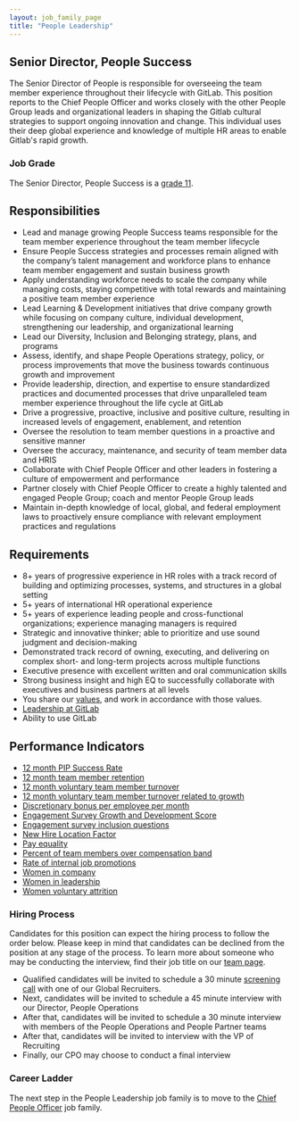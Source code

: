 ```yaml
---
layout: job_family_page
title: "People Leadership"
---
```


## Senior Director, People Success

The Senior Director of People is responsible for overseeing the team member experience throughout their lifecycle with GitLab. This position reports to the Chief People Officer and works closely with the other People Group leads and organizational leaders in shaping the Gitlab cultural strategies to support ongoing innovation and change. This individual uses their deep global experience and knowledge of multiple HR areas to enable Gitlab's rapid growth.

### Job Grade

The Senior Director, People Success is a [grade 11](https://about.gitlab.com/handbook/total-rewards/compensation/compensation-calculator/#gitlab-job-grades).

## Responsibilities

- Lead and manage growing People Success teams responsible for the team member experience throughout the team member lifecycle
- Ensure People Success strategies and processes remain aligned with the company’s talent management and workforce plans to enhance team member engagement and sustain business growth
- Apply understanding workforce needs to scale the company while managing costs, staying competitive with total rewards and maintaining a positive team member experience
- Lead Learning & Development initiatives that drive company growth while focusing on company culture, individual development, strengthening our leadership, and organizational learning
- Lead our Diversity, Inclusion and Belonging strategy, plans, and programs
- Assess, identify, and shape People Operations strategy, policy, or process improvements that move the business towards continuous growth and improvement
- Provide leadership, direction, and expertise to ensure standardized practices and documented processes that drive unparalleled team member experience throughout the life cycle at GitLab
- Drive a progressive, proactive, inclusive and positive culture, resulting in  increased levels of engagement, enablement, and retention
- Oversee the resolution to team member questions in a proactive and sensitive manner
- Oversee the accuracy, maintenance, and security of team member data and HRIS
- Collaborate with Chief People Officer and other leaders in fostering a culture of empowerment and performance
- Partner closely with Chief People Officer to create a highly talented and engaged People Group; coach and mentor People Group leads
- Maintain in-depth knowledge of local, global, and federal employment laws to proactively ensure compliance with relevant employment practices and regulations

## Requirements

- 8+ years of progressive experience in HR roles with a track record of building and optimizing processes, systems, and structures in a global setting
- 5+ years of international HR operational experience
- 5+ years of experience leading people and cross-functional organizations; experience managing managers is required
- Strategic and innovative thinker; able to prioritize and use sound judgment and decision-making
- Demonstrated track record of owning, executing, and delivering on complex short- and long-term projects across multiple functions
- Executive presence with excellent written and oral communication skills
- Strong business insight and high EQ to successfully collaborate with executives and business partners at all levels
- You share our [values](/handbook/values/), and work in accordance with those values.
- [Leadership at GitLab](https://about.gitlab.com/company/team/structure/#director-group)
- Ability to use GitLab

## Performance Indicators

- [12 month PIP Success Rate](/handbook/people-group/people-group-metrics/#regrettable-attrition)
- [12 month team member retention](/handbook/people-group/people-group-metrics/#team-member-retention)
- [12 month voluntary team member turnover](/handbook/people-group/people-group-metrics/#team-member-turnover)
- [12 month voluntary team member turnover related to growth](/handbook/people-group/learning-and-development/#12-month-voluntary-team-member-turnover-related-to-growth--x)
- [Discretionary bonus per employee per month](/handbook/incentives/#discretionary-bonuses-per-employee)
- [Engagement Survey Growth and Development Score](/handbook/people-group/learning-and-development/#engagement-survey-growth-and-development-score--x)
- [Engagement survey inclusion questions](https://about.gitlab.com/company/culture/inclusion/#performance-indicators)
- [New Hire Location Factor](/#new-hire-location-factor)
- [Pay equality](https://about.gitlab.com/company/culture/inclusion/#performance-indicators)
- [Percent of team members over compensation band](/handbook/people-group/people-group-metrics/#percent-over-compensation-band)
- [Rate of internal job promotions](/handbook/people-group/learning-and-development/#rate-of-internal-job-promotions--x)
- [Women in company](https://about.gitlab.com/company/culture/inclusion/#performance-indicators)
- [Women in leadership](https://about.gitlab.com/company/culture/inclusion/#performance-indicators)
- [Women voluntary attrition](https://about.gitlab.com/company/culture/inclusion/#performance-indicators)

### Hiring Process

Candidates for this position can expect the hiring process to follow the order below. Please keep in mind that candidates can be declined from the position at any stage of the process. To learn more about someone who may be conducting the interview, find their job title on our [team page](https://about.gitlab.com/company/team/).
- Qualified candidates will be invited to schedule a 30 minute [screening call](/handbook/hiring/interviewing/#screening-call) with one of our Global Recruiters.
- Next, candidates will be invited to schedule a 45 minute interview with our Director, People Operations
- After that, candidates will be invited to schedule a 30 minute interview with members of the People Operations and People Partner teams
- After that, candidates will be invited to interview with the VP of Recruiting
- Finally, our CPO may choose to conduct a final interview

### Career Ladder

The next step in the People Leadership job family is to move to the [Chief People Officer](/job-families/people-group/chief-people-officer/) job family.
